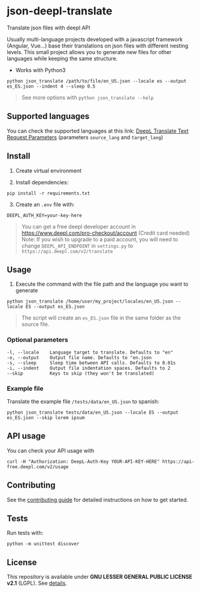# json-deepl-translate

Translate json files with deepl API

Usually multi-language projects developed with a javascript framework (Angular, Vue...) base their translations on json files with different nesting levels. This small project allows you to generate new files for other languages while keeping the same structure.

- Works with Python3

```shell
python json_translate /path/to/file/en_US.json --locale es --output es_ES.json --indent 4 --sleep 0.5
```
> See more options with `python json_translate --help`

## Supported languages

You can check the supported languages at this link: [DeepL Translate Text Request Parameters](https://www.deepl.com/docs-api/translate-text) (parameters `source_lang` and `target_lang`)

## Install
1. Create virtual environment

2. Install dependencies:
```shell
pip install -r requirements.txt
```

3. Create an `.env` file with:
```
DEEPL_AUTH_KEY=your-key-here
```
> You can get a free deepl developer account in https://www.deepl.com/pro-checkout/account (Credit card needed)
> Note: If you wish to upgrade to a paid account, you will need to change `DEEPL_API_ENDPOINT` in `settings.py` to `https://api.deepl.com/v2/translate`

## Usage
1. Execute the command with the file path and the language you want to generate
```shell
python json_translate /home/user/my_project/locales/en_US.json --locale ES --output es_ES.json
```
> The script will create an `es_ES.json` file in the same folder as the source file.

### Optional parameters

```
-l, --locale    Language target to translate. Defaults to "en"
-o, --output    Output file name. Defaults to "en.json
-s, --sleep     Sleep time between API calls. Defaults to 0.01s
-i, --indent    Output file indentation spaces. Defaults to 2
--skip          Keys to skip (they won't be translated)
```

### Example file
Translate the example file `/tests/data/en_US.json` to spanish:
```shell
python json_translate tests/data/en_US.json --locale ES --output es_ES.json --skip lorem ipsum
```

## API usage
You can check your API usage with
```shell
curl -H "Authorization: DeepL-Auth-Key YOUR-API-KEY-HERE" https://api-free.deepl.com/v2/usage
```

## Contributing
See the [contributing guide](CONTRIBUTING.md) for detailed instructions on how to get started.

## Tests
Run tests with:
```shell
python -m unittest discover
```

## License
This repository is available under **GNU LESSER GENERAL PUBLIC LICENSE v2.1** (LGPL). See [details](LICENSE.md).
